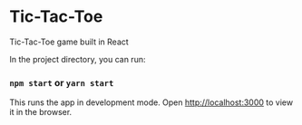 # Tic-Tac-Toe
Tic-Tac-Toe game built in React

In the project directory, you can run:

### `npm start` or `yarn start`

This runs the app in development mode.
Open [http://localhost:3000](http://localhost:3000) to view it in the browser.

